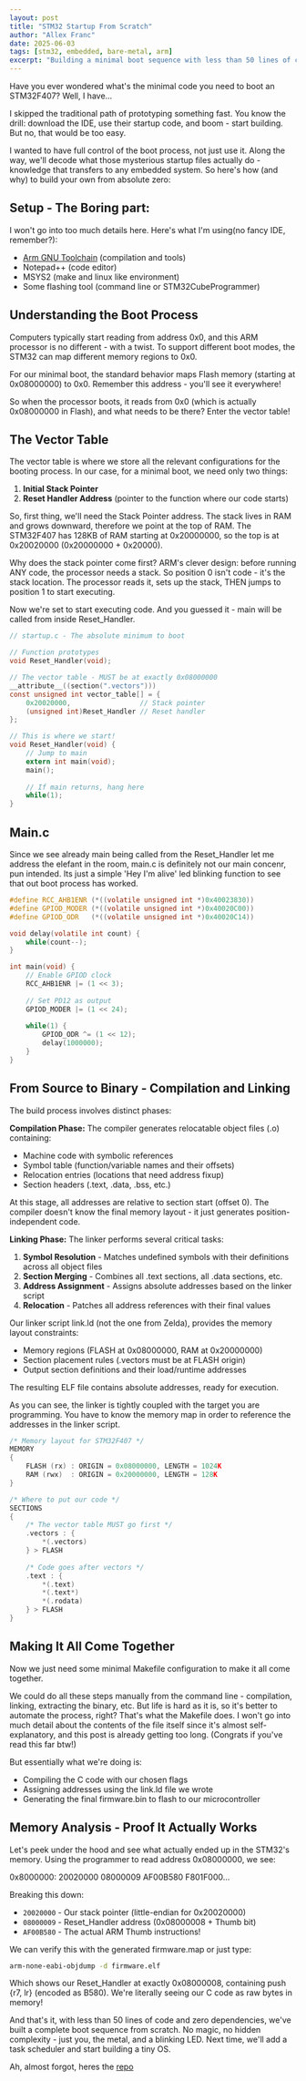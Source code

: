 ```yaml
---
layout: post
title: "STM32 Startup From Scratch"
author: "Allex Franc"
date: 2025-06-03
tags: [stm32, embedded, bare-metal, arm]
excerpt: "Building a minimal boot sequence with less than 50 lines of code"
---
```


Have you ever wondered what's the minimal code you need 
to boot an STM32F407? Well, I have...

I skipped the traditional path of prototyping something fast.
You know the drill: download the IDE, use their startup code, 
and boom - start building. But no, that would be too easy.

I wanted to have full control of the boot process, not just use it. 
Along the way, we'll decode what those mysterious startup 
files actually do - knowledge that transfers to any embedded system.
So here's how (and why) to build your own from absolute zero:

## Setup - The Boring part:

I won't go into too much details here. Here's what I'm using(no fancy IDE, remember?):
- [Arm GNU Toolchain](https://developer.arm.com/downloads/-/arm-gnu-toolchain-downloads) (compilation and tools)
- Notepad++ (code editor)
- MSYS2 (make and linux like environment)
- Some flashing tool (command line or STM32CubeProgrammer)

## Understanding the Boot Process

Computers typically start reading from address 0x0, and this ARM processor 
is no different - with a twist. To support different boot modes, the STM32 
can map different memory regions to 0x0. 

For our minimal boot, the standard behavior maps Flash memory (starting at 
0x08000000) to 0x0. Remember this address - you'll see it everywhere!

So when the processor boots, it reads from 0x0 (which is actually 0x08000000 
in Flash), and what needs to be there? Enter the vector table!

## The Vector Table

The vector table is where we store all the relevant configurations for the
booting process. In our case, for a minimal boot, we need only two things:

1. **Initial Stack Pointer**
2. **Reset Handler Address** (pointer to the function where our code starts)

So, first thing, we'll need the Stack Pointer address. The stack lives in RAM
and grows downward, therefore we point at the top of RAM. The STM32F407 has 
128KB of RAM starting at 0x20000000, so the top is at 0x20020000 
(0x20000000 + 0x20000).

Why does the stack pointer come first? ARM's clever design: before running
ANY code, the processor needs a stack. So position 0 isn't code - it's the
stack location. The processor reads it, sets up the stack, THEN jumps to
position 1 to start executing.

Now we're set to start executing code. And you guessed it - main will
be called from inside Reset_Handler.

```c
// startup.c - The absolute minimum to boot

// Function prototypes
void Reset_Handler(void);

// The vector table - MUST be at exactly 0x08000000
__attribute__((section(".vectors")))
const unsigned int vector_table[] = {
    0x20020000,                 // Stack pointer
    (unsigned int)Reset_Handler // Reset handler
};

// This is where we start!
void Reset_Handler(void) {
    // Jump to main
    extern int main(void);
    main();
    
    // If main returns, hang here
    while(1);
}
```

## Main.c
Since we see already main being called from the Reset_Handler 
let me address the elefant in the room, main.c is 
definitely not our main concenr, pun intended.
Its just a simple 'Hey I'm alive' led blinking function to
see that out boot process has worked.

```c
#define RCC_AHB1ENR (*((volatile unsigned int *)0x40023830))
#define GPIOD_MODER (*((volatile unsigned int *)0x40020C00))  
#define GPIOD_ODR   (*((volatile unsigned int *)0x40020C14))

void delay(volatile int count) {
    while(count--);
}

int main(void) {
    // Enable GPIOD clock
    RCC_AHB1ENR |= (1 << 3);
    
    // Set PD12 as output
    GPIOD_MODER |= (1 << 24);
    
    while(1) {
        GPIOD_ODR ^= (1 << 12);
        delay(1000000);
    }
}
```

## From Source to Binary - Compilation and Linking

The build process involves distinct phases:

**Compilation Phase:**
The compiler generates relocatable object files (.o) containing:
- Machine code with symbolic references
- Symbol table (function/variable names and their offsets)
- Relocation entries (locations that need address fixup)
- Section headers (.text, .data, .bss, etc.)

At this stage, all addresses are relative to section start (offset 0). The compiler 
doesn't know the final memory layout - it just generates position-independent code.

**Linking Phase:**
The linker performs several critical tasks:
1. **Symbol Resolution** - Matches undefined symbols with their definitions across 
   all object files
2. **Section Merging** - Combines all .text sections, all .data sections, etc.
3. **Address Assignment** - Assigns absolute addresses based on the linker script
4. **Relocation** - Patches all address references with their final values

Our linker script link.ld (not the one from Zelda), provides the memory layout constraints:
- Memory regions (FLASH at 0x08000000, RAM at 0x20000000)
- Section placement rules (.vectors must be at FLASH origin)
- Output section definitions and their load/runtime addresses

The resulting ELF file contains absolute addresses, ready for execution.

As you can see, the linker is tightly coupled with the target
you are programming. You have to know the memory map in order to
reference the addresses in the linker script.

```c
/* Memory layout for STM32F407 */
MEMORY
{
    FLASH (rx) : ORIGIN = 0x08000000, LENGTH = 1024K
    RAM (rwx)  : ORIGIN = 0x20000000, LENGTH = 128K
}

/* Where to put our code */
SECTIONS
{
    /* The vector table MUST go first */
    .vectors : {
        *(.vectors)
    } > FLASH
    
    /* Code goes after vectors */
    .text : {
        *(.text)
        *(.text*)
		*(.rodata)
    } > FLASH
}
```

## Making It All Come Together

Now we just need some minimal Makefile configuration
to make it all come together.

We could do all these steps manually from the 
command line - compilation, linking, extracting the binary, etc. 
But life is hard as it is, so it's better to automate the process, right?
That's what the Makefile does. I won't go into much detail about
the contents of the file itself since it's almost self-explanatory, 
and this post is already getting too long. (Congrats if you've read this far btw!)

But essentially what we're doing is:
- Compiling the C code with our chosen flags
- Assigning addresses using the link.ld file we wrote  
- Generating the final firmware.bin to flash to our microcontroller

## Memory Analysis - Proof It Actually Works

Let's peek under the hood and see what actually ended up in the STM32's memory.
Using the programmer to read address 0x08000000, we see:

0x8000000: 20020000 08000009 AF00B580 F801F000...

Breaking this down:
- `20020000` - Our stack pointer (little-endian for 0x20020000)
- `08000009` - Reset_Handler address (0x08000008 + Thumb bit)
- `AF00B580` - The actual ARM Thumb instructions!

We can verify this with the generated firmware.map or just type:
```bash
arm-none-eabi-objdump -d firmware.elf
```

Which shows our Reset_Handler at exactly 0x08000008, containing push {r7, lr}
(encoded as B580). We're literally seeing our C code as raw bytes in memory!

And that's it, with less than 50 lines of code and zero dependencies, we've built a complete 
boot sequence from scratch. No magic, no hidden complexity - just you, 
the metal, and a blinking LED. Next time, we'll add a task scheduler and 
start building a tiny OS.

Ah, almost forgot, heres the [repo](https://github.com/allexfranc/stm32-startup-from-scratch)